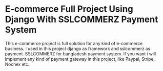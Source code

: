 # E-commerce Full Project Using Django With SSLCOMMERZ Payment System
 This e-commerce project is full solution for any kind of e-commerce business. I used in this project django as framework and sslcommerz as payment. SSLCOMMERZ for bangladesh payment system. If you want i will implement any kind of payment gateway in this project, like Paypal, Stripe, Nochex etc.
